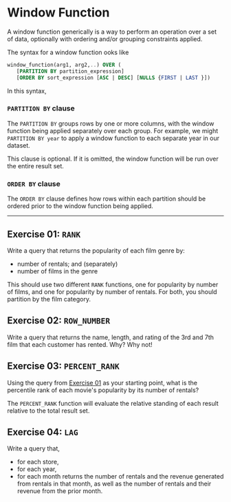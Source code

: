 # Window Function

A window function generically is a way to perform an operation over a set of data, optionally with ordering and/or grouping constraints applied.

The syntax for a window function ooks like

```sql
window_function(arg1, arg2,..) OVER (
   [PARTITION BY partition_expression]
   [ORDER BY sort_expression [ASC | DESC] [NULLS {FIRST | LAST }])  
```

In this syntax,

### `PARTITION BY` clause

The `PARTITION BY` groups rows by one or more columns, with the window function being applied separately over each group. For example, we might `PARTITION BY year` to apply a window function to each separate year in our dataset.

This clause is optional. If it is omitted, the window function will be run over the entire result set.


### `ORDER BY` clause

The `ORDER BY` clause defines how rows within each partition should be ordered prior to the window function being applied.

-----

## Exercise 01: `RANK`

Write a query that returns the popularity of each film genre by:
  - number of rentals; and (separately)
  - number of films in the genre

This should use two different `RANK` functions, one for popularity by number of films, and one for popularity by number of rentals. For both, you should partition by the film category.

## Exercise 02: `ROW_NUMBER`

Write a query that returns the name, length, and rating of the 3rd and 7th film that each customer has rented. Why? Why not!

## Exercise 03: `PERCENT_RANK`

Using the query from [Exercise 01](#exercise-01) as your starting point, what is the percentile rank of each movie's popularity by its number of rentals?

The `PERCENT_RANK` function will evaluate the relative standing of each result relative to the total result set.

## Exercise 04: `LAG`

Write a query that,
  - for each store,
  - for each year,
  - for each month
returns the number of rentals and the revenue generated from rentals in that month, as well as the number of rentals and their revenue from the prior month.
